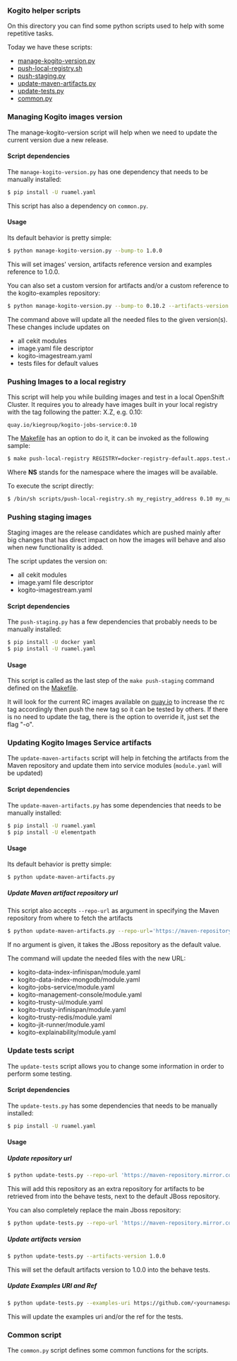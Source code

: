 ### Kogito helper scripts

On this directory you can find some python scripts used to help with some repetitive tasks.

Today we have these scripts:

- [manage-kogito-version.py](manage-kogito-version.py)
- [push-local-registry.sh](push-local-registry.sh)
- [push-staging.py](push-staging.py)
- [update-maven-artifacts.py](update-maven-artifacts.py)
- [update-tests.py](update-tests.py)
- [common.py](common.py)

### Managing Kogito images version

The manage-kogito-version script will help when we need to update the current version due a new release.

#### Script dependencies

The `manage-kogito-version.py` has one dependency that needs to be manually installed:

```bash
$ pip install -U ruamel.yaml
```

This script has also a dependency on `common.py`.

#### Usage

Its default behavior is pretty simple:

```bash
$ python manage-kogito-version.py --bump-to 1.0.0  
```

This will set images' version, artifacts reference version and examples reference to 1.0.0.

You can also set a custom version for artifacts and/or a custom reference to the kogito-examples repository:

```bash
$ python manage-kogito-version.py --bump-to 0.10.2 --artifacts-version 0.10.5 --examples-ref 0.10.x
```

The command above will update all the needed files to the given version(s).  
These changes include updates on

 - all cekit modules
 - image.yaml file descriptor
 - kogito-imagestream.yaml
 - tests files for default values
 

### Pushing Images to a local registry

This script will help you while building images and test in a local OpenShift Cluster. It requires you to already have
images built in your local registry with the tag following the patter: X.Z, e.g. 0.10:

```text
quay.io/kiegroup/kogito-jobs-service:0.10
```

The [Makefile](../Makefile) has an option to do it, it can be invoked as the following sample:

```bash
$ make push-local-registry REGISTRY=docker-registry-default.apps.test.cloud NS=test-1
```

Where **NS** stands for the namespace where the images will be available.

To execute the script directly:

```bash
$ /bin/sh scripts/push-local-registry.sh my_registry_address 0.10 my_namespace
```

### Pushing staging images

Staging images are the release candidates which are pushed mainly after big changes that has direct impact on how
the images will behave and also when new functionality is added.

The script updates the version on:

- all cekit modules
- image.yaml file descriptor
- kogito-imagestream.yaml


#### Script dependencies

The `push-staging.py` has a few dependencies that probably needs to be manually installed:

```bash
$ pip install -U docker yaml
$ pip install -U ruamel.yaml
```

#### Usage

This script is called as the last step of the `make push-staging` command defined on the [Makefile](../Makefile).

It will look for the current RC images available on [quay.io](https://quay.io/organization/kiegroup) to increase the rc tag 
accordingly then push the new tag so it can be tested by others. 
If there is no need to update the tag, there is the option to override it, just set the flag "-o".

### Updating Kogito Images Service artifacts

The `update-maven-artifacts` script will help in fetching the artifacts from the Maven repository and update them into service modules (`module.yaml` will be updated)

#### Script dependencies

The `update-maven-artifacts.py` has some dependencies that needs to be manually installed:

```bash
$ pip install -U ruamel.yaml
$ pip install -U elementpath
```

#### Usage

Its default behavior is pretty simple:

```bash
$ python update-maven-artifacts.py
```

##### Update Maven artifact repository url

This script also accepts `--repo-url` as argument in specifying the Maven repository from where to fetch the artifacts

```bash
$ python update-maven-artifacts.py --repo-url='https://maven-repository.mirror.com/public'
```

If no argument is given, it takes the JBoss repository as the default value.

The command will update the needed files with the new URL:

- kogito-data-index-infinispan/module.yaml
- kogito-data-index-mongodb/module.yaml
- kogito-jobs-service/module.yaml
- kogito-management-console/module.yaml
- kogito-trusty-ui/module.yaml
- kogito-trusty-infinispan/module.yaml
- kogito-trusty-redis/module.yaml
- kogito-jit-runner/module.yaml
- kogito-explainability/module.yaml

### Update tests script

The `update-tests` script allows you to change some information in order to perform some testing.

#### Script dependencies

The `update-tests.py` has some dependencies that needs to be manually installed:

```bash
$ pip install -U ruamel.yaml
```

#### Usage

##### Update repository url

```bash
$ python update-tests.py --repo-url 'https://maven-repository.mirror.com/public'
```

This will add this repository as an extra repository for artifacts to be retrieved from into the behave tests, next to the default JBoss repository.

You can also completely replace the main Jboss repository:

```bash
$ python update-tests.py --repo-url 'https://maven-repository.mirror.com/public' --replace-jboss-repo
```

##### Update artifacts version

```bash
$ python update-tests.py --artifacts-version 1.0.0
```

This will set the default artifacts version to 1.0.0 into the behave tests.

##### Update Examples URI and Ref

```bash
$ python update-tests.py --examples-uri https://github.com/<yournamespace>/kogito-examples --examples-ref 1.0.0
```

This will update the examples uri and/or the ref for the tests.

### Common script

The `common.py` script defines some common functions for the scripts.
